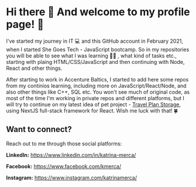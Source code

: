 # Hi there 👋 And welcome to my profile page! 🙌

I've started my journey in IT 💻 and this GitHub account in February 2021, when I started She Goes Tech - JavaScript bootcamp. So in my repositories you will be able to see what I was learning 👩‍🎓 , what kind of tasks etc., starting with plaing HTML/CSS/JavaScript and then continuing with Node, React and other things.

After starting to work in Accenture Baltics, I started to add here some repos from my continios learning, including more on JavaScript/React/Node, and also other things like C++, SQL etc. You won't see much of original code, as most of the time I'm working in private repos and different platforms, but I will try to continue on my latest idea of pet project - [Travel Plan Storage](https://github.com/merca3/travel-plan-storage), using NextJS full-stack framework for React. Wish me luck with that! 🍀

## Want to connect?

Reach out to me through those social platforms:

**LinkedIn:** https://www.linkedin.com/in/katrina-merca/

**Facebook:** https://www.facebook.com/kmerca/

**Instagram:** https://www.instagram.com/katrinamerca/


<!--
**merca3/merca3** is a ✨ _special_ ✨ repository because its `README.md` (this file) appears on your GitHub profile.

Here are some ideas to get you started:

- 🔭 I’m currently working on ...
- 🌱 I’m currently learning ...
- 👯 I’m looking to collaborate on ...
- 🤔 I’m looking for help with ...
- 💬 Ask me about ...
- 📫 How to reach me: ...
- 😄 Pronouns: ...
- ⚡ Fun fact: ...
-->
